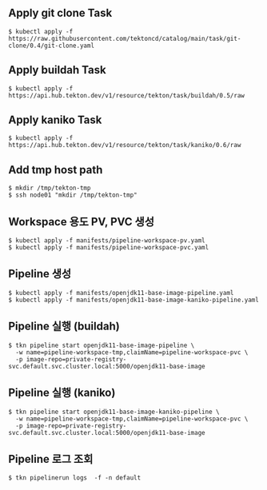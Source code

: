 ## Apply git clone Task
```
$ kubectl apply -f https://raw.githubusercontent.com/tektoncd/catalog/main/task/git-clone/0.4/git-clone.yaml
```

## Apply buildah Task
```
$ kubectl apply -f https://api.hub.tekton.dev/v1/resource/tekton/task/buildah/0.5/raw
```

## Apply kaniko Task
```
$ kubectl apply -f https://api.hub.tekton.dev/v1/resource/tekton/task/kaniko/0.6/raw
```

## Add tmp host path
```
$ mkdir /tmp/tekton-tmp
$ ssh node01 "mkdir /tmp/tekton-tmp"
```

## Workspace 용도 PV, PVC 생성
```
$ kubectl apply -f manifests/pipeline-workspace-pv.yaml
$ kubectl apply -f manifests/pipeline-workspace-pvc.yaml
```

## Pipeline 생성
```
$ kubectl apply -f manifests/openjdk11-base-image-pipeline.yaml
$ kubectl apply -f manifests/openjdk11-base-image-kaniko-pipeline.yaml
```

## Pipeline 실행 (buildah)
```
$ tkn pipeline start openjdk11-base-image-pipeline \
  -w name=pipeline-workspace-tmp,claimName=pipeline-workspace-pvc \
  -p image-repo=private-registry-svc.default.svc.cluster.local:5000/openjdk11-base-image
```

## Pipeline 실행 (kaniko)
```
$ tkn pipeline start openjdk11-base-image-kaniko-pipeline \
  -w name=pipeline-workspace-tmp,claimName=pipeline-workspace-pvc \
  -p image-repo=private-registry-svc.default.svc.cluster.local:5000/openjdk11-base-image
```

## Pipeline 로그 조회
```
$ tkn pipelinerun logs  -f -n default
```